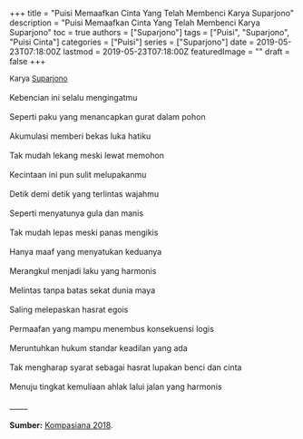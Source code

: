 +++
title = "Puisi Memaafkan Cinta Yang Telah Membenci Karya Suparjono"
description = "Puisi Memaafkan Cinta Yang Telah Membenci Karya Suparjono"
toc = true
authors = ["Suparjono"]
tags = ["Puisi", "Suparjono", "Puisi Cinta"]
categories = ["Puisi"]
series = ["Suparjono"]
date = 2019-05-23T07:18:00Z
lastmod = 2019-05-23T07:18:00Z
featuredImage = ""
draft = false
+++

<div style="text-align: justify;">
<div style="font-size: small;">Karya <a href="/authors/suparjono/" target="_blank">Suparjono</a></div><br />
Kebencian ini selalu mengingatmu<br /><br />Seperti paku yang menancapkan gurat dalam pohon<br /><br />Akumulasi memberi bekas luka hatiku<br /><br />Tak mudah lekang meski lewat memohon <br /><br />Kecintaan ini pun sulit melupakanmu<br /><br />Detik demi detik yang terlintas wajahmu<br /><br />Seperti menyatunya gula dan manis<br /><br />Tak mudah lepas meski panas mengikis<br /><br />Hanya maaf yang menyatukan keduanya<br /><br />Merangkul menjadi laku yang harmonis<br /><br />Melintas tanpa batas sekat dunia maya<br /><br />Saling melepaskan hasrat egois<br /><br />Permaafan yang mampu menembus konsekuensi logis<br /><br />Meruntuhkan hukum standar keadilan yang ada<br /><br />Tak mengharap syarat sebagai hasrat lupakan benci dan cinta<br /><br />Menuju tingkat kemuliaan ahlak lalui jalan yang harmonis<br /><br />
_____<br /><br />
<b>Sumber:</b> <a href="https://www.kompasiana.com/suparjono46018/5b89e451677ffb6d4e0e69a3/memafaafkan-cinta-yang-telah-membenci" target="_blank">Kompasiana 2018</a>.</div>
